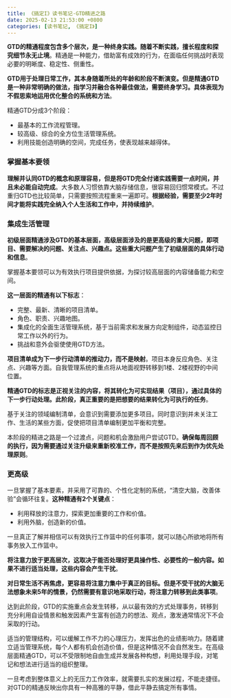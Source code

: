 ```yaml
---
title: 《搞定I》读书笔记·GTD精进之路
date: 2025-02-13 21:53:00 +0800
categories: [读书笔记, 《搞定I》]
---
```


**GTD的精通程度包含多个层次，是一种终身实践。随着不断实践，擅长程度和探究细节永无止境**。精通是一种能力，借助富有成效的行为，在面临任何挑战时表现必要的明晰度、稳定性、侧重性。

**GTD用于处理日常工作，其本身随着所处的年龄和阶段不断演变。但是精通GTD是一种非常明确的做法，指学习并融合各种最佳做法，需要终身学习。具体表现为不假思索地运用优化整合的系统和方法**。

精通GTD分成3个阶段：
- 最基本的工作流程管理。
- 较高级、综合的全方位生活管理系统。
- 利用技能创造明确的空间，完成任务，使表现越来越得体。

### 掌握基本要领

**理解并认同GTD的概念和原理容易，但是将GTD完全付诸实践需要一点时间，并且未必能自动完成**。大多数人习惯依靠大脑存储信息，很容易回归惯常模式。不过重归GTD也比较简单，只需要按照流程重来一遍即可。**根据经验，需要至少2年时间才能将实践完全纳入个人生活和工作中，并持续维护**。

### 集成生活管理

**初级层面精通涉及GTD的基本层面，高级层面涉及的是更高级的重大问题，即项目、需要解决的问题、关注点、兴趣点。这些重大问题产生了初级层面的具体行动和信息**。

掌握基本要领可以为有效执行项目提供依据，为探讨较高层面的内容储备能力和空间。

**这一层面的精通有以下标志**：
- 完整、最新、清晰的项目清单。
- 角色、职责、兴趣地图。
- 集成化的全面生活管理系统，基于当前需求和发展方向定制组件，动态监控日常工作以外的行为。
- 挑战和意外会驱使使用GTD方法。

**项目清单成为下一步行动清单的推动力，而不是映射**。项目本身反应角色、关注点、兴趣等方面。自我管理系统的重点将从地面视野转移到1楼、2楼视野的中间位置。

**精通GTD的标志是正视关注的内容，将其转化为可实现结果（项目），通过具体的下一步行动处理。此阶段，真正重要的是把想要的结果转化为可执行的任务**。

基于关注的领域编制清单，会意识到需要添加更多项目。同时意识到并未关注工作、生活的某些方面，促使把项目清单编制更加平衡和完整。

本阶段的精进之路是一个过渡点，问题和机会激励用户尝试GTD。**确保每周回顾的执行，因为需要通过关注升级来重新校准工作，而不是按照先来后到作为优先处理原则**。

### 更高级

一旦掌握了基本要素，并采用了可靠的、个性化定制的系统，“清空大脑，改善体验”会循环往复。**这种精通有2个关键点**：
- 利用释放的注意力，探索更加重要的工作和价值。
- 利用外脑，创造新的价值。

一旦真正了解并相信可以有效执行工作篮中的任何事项，就可以随心所欲地将所有事务放入工作篮中。

**将注意力放于更高层次，这取决于能否处理好更具操作性、必要性的一般内容。如果不进行适当处理，这些内容会产生干扰**。

**对日常生活不再焦虑，更容易将注意力集中于真正的目标。但是不受干扰的大脑无法想象未来5年的情景，仍然需要有意识地采取行动，将注意力转移到此类事项**。

达到此阶段，GTD的实施重点会发生转移，从以最有效的方式处理事务，转移到充分利用自设情景和触发因素产生富有创造力的想法、观点，激发通常情况下不会采取的行动。

适当的管理结构，可以缓解工作不力的心理压力，发挥出色的业绩影响力。随着建立适当管理系统，每个人都有机会创造价值，但是这种情况不会自然发生。在高级层面精通GTD，可以不受限制地自由生成并发展各种构想，利用处理手段，对笔记和想法进行适当的组织整理。

一旦考虑到整体意义上的无压力工作效率，就需要扎实的发展过程，不能走捷径。对GTD的精通反映出你具有一种高雅的平静，借此平静去搞定所有事情。
